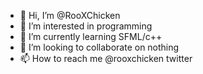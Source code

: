 - 👋 Hi, I’m @RooXChicken
- 👀 I’m interested in programming
- 🌱 I’m currently learning SFML/c++
- 💞️ I’m looking to collaborate on nothing
- 📫 How to reach me @rooxchicken twitter

<!---
RooXChicken/RooXChicken is a ✨ special ✨ repository because its `README.md` (this file) appears on your GitHub profile.
You can click the Preview link to take a look at your changes.
--->
